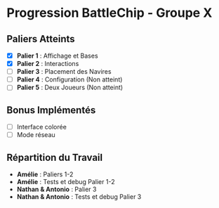 # Progression BattleChip - Groupe X

## Paliers Atteints

- [x] **Palier 1** : Affichage et Bases
- [x] **Palier 2** : Interactions
- [ ] **Palier 3** : Placement des Navires
- [ ] **Palier 4** : Configuration (Non atteint)
- [ ] **Palier 5** : Deux Joueurs (Non atteint)

## Bonus Implémentés

- [ ] Interface colorée
- [ ] Mode réseau

## Répartition du Travail

- **Amélie** : Paliers 1-2
- **Amélie** : Tests et debug Palier 1-2
- **Nathan & Antonio** : Palier 3
- **Nathan & Antonio** : Tests et debug Palier 3

